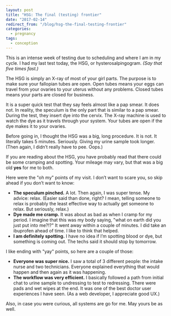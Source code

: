 ```yaml
---
layout: post
title: "HSG: The final (testing) frontier"
date: "2017-02-14"
redirect_from: "/blog/hsg-the-final-testing-frontier"
categories:
  - pregnancy
tags:
  - conception
---
```


This is an intense week of testing due to scheduling and where I am in my cycle. I had my last test today, the HSG, or hysterosalpingogram. _(Say that five times fast.)_

The HSG is simply an X-ray of most of your girl parts. The purpose is to make sure your fallopian tubes are open. Open tubes means your eggs can travel from your ovaries to your uterus without any problems. Closed tubes means your parts are closed for business.

It is a super quick test that they say feels almost like a pap smear. It does not. In reality, the speculum is the only part that is similar to a pap smear. During the test, they insert dye into the cervix. The X-ray machine is used to watch the dye as it travels through your system. Your tubes are open if the dye makes it to your ovaries.

Before going in, I thought the HSG was a big, long procedure. It is not. It literally takes 5 minutes. Seriously. Giving my urine sample took longer. (Then again, I didn’t really have to pee. Oops.)

If you are reading about the HSG, you have probably read that there could be some cramping and spotting. Your mileage may vary, but that was a big old  **yes** for me to both.

Here were the "oh my" points of my visit. I don’t want to scare you, so skip ahead if you don’t want to know:

* **The speculum pinched.** A lot. Then again, I was super tense. My advice: relax. (Easier said than done, right? I mean, telling someone to relax is probably the least effective way to actually get someone to relax. But seriously, relax.)
* **Dye made me cramp.** It was about as bad as when I cramp for my period. I imagine that this was my body saying, "what on earth did you just put into me?!?" It went away within a couple of minutes. I did take an ibuprofen ahead of time. I like to think that helped.
* **I am definitely spotting.** I have no idea if I’m spotting blood or dye, but something is coming out. The techs said it should stop by tomorrow.

I like ending with "yay" points, so here are a couple of those:

* **Everyone was super nice.** I saw a total of 3 different people: the intake nurse and two technicians. Everyone explained everything that would happen and then again as it was happening.
* **The workflow was very efficient.** I basically followed a path from initial chat to urine sample to undressing to test to redressing. There were pads and wet wipes at the end. It was one of the best doctor user experiences I have seen. (As a web developer, I appreciate good UX.)

Also, in case you were curious, all systems are go for me. May yours be as well.

